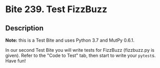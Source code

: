 # Bite 239. Test FizzBuzz

## Description

**Note:** this is a Test Bite and uses Python 3.7 and MutPy 0.6.1.

In our second Test Bite you will write tests for FizzBuzz (fizzbuzz.py is given). Refer to the "Code to Test" tab, then start to write your `pytest`s. Have fun!

